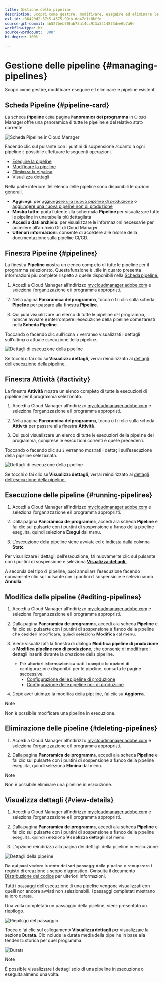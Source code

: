 ```yaml
---
title: Gestione delle pipeline
description: Scopri come gestire, modificare, eseguire ed eliminare le pipeline esistenti.
exl-id: e36420d2-57c5-4375-99fb-dd47c1c8bffd
source-git-commit: ab527beb706ab73a14cc933a3414873dee6b7a9e
workflow-type: ht
source-wordcount: '800'
ht-degree: 100%

---
```



# Gestione delle pipeline {#managing-pipelines}

Scopri come gestire, modificare, eseguire ed eliminare le pipeline esistenti.

## Scheda Pipeline {#pipeline-card}

La scheda **Pipeline** della pagina **Panoramica del programma** in Cloud Manager offre una panoramica di tutte le pipeline e del relativo stato corrente.

![Scheda Pipeline in Cloud Manager](/help/assets/configure-pipelines/pipelines-card.png)

Facendo clic sul pulsante con i puntini di sospensione accanto a ogni pipeline è possibile effettuare le seguenti operazioni.

* [Eseguire la pipeline](#running-pipelines)
* [Modificare la pipeline](#editing-pipelines)
* [Eliminare la pipeline](#deleting-pipelines)
* [Visualizza dettagli](#view-details)

Nella parte inferiore dell’elenco delle pipeline sono disponibili le opzioni generali.

* **Aggiungi**: per [aggiungere una nuova pipeline di produzione](/help/using/production-pipelines.md) o [aggiungere una nuova pipeline non di produzione](/help/using/non-production-pipelines.md)
* **Mostra tutto**: porta l’utente alla schermata **Pipeline** per visualizzare tutte le pipeline in una tabella più dettagliata
* **Accedi a dati archivio**: per visualizzare le informazioni necessarie per accedere all’archivio Git di Cloud Manager.
* **Ulteriori informazioni**: consente di accedere alle risorse della documentazione sulla pipeline CI/CD.

## Finestra Pipeline {#pipelines}

La finestra **Pipeline** mostra un elenco completo di tutte le pipeline per il programma selezionato. Questa funzione è utile in quanto presenta informazioni più complete rispetto a quelle disponibili nella [Scheda pipeline.](#pipeline-card)

1. Accedi a Cloud Manager all’indirizzo [my.cloudmanager.adobe.com](https://my.cloudmanager.adobe.com/) e seleziona l’organizzazione e il programma appropriati.

1. Nella pagina **Panoramica del programma**, tocca o fai clic sulla scheda **Pipeline** per passare alla finestra **Pipeline**.

1. Qui puoi visualizzare un elenco di tutte le pipeline del programma, nonché avviare e interrompere l’esecuzione della pipeline come faresti nella **Scheda Pipeline**.

Toccando o facendo clic sull’icona `i` verranno visualizzati i dettagli sull’ultima o attuale esecuzione della pipeline.

![Dettagli di esecuzione della pipeline](/help/assets/configure-pipelines/pipeline-status.png)

Se tocchi o fai clic su **Visualizza dettagli**, verrai reindirizzato ai [dettagli dell’esecuzione della pipeline.](#view-details)

## Finestra Attività {#activity}

La finestra **Attività** mostra un elenco completo di tutte le esecuzioni di pipeline per il programma selezionato.

1. Accedi a Cloud Manager all’indirizzo [my.cloudmanager.adobe.com](https://my.cloudmanager.adobe.com/) e seleziona l’organizzazione e il programma appropriati.

1. Nella pagina **Panoramica del programma**, tocca o fai clic sulla scheda **Attività** per passare alla finestra **Attività**.

1. Qui puoi visualizzare un elenco di tutte le esecuzioni della pipeline del programma, comprese le esecuzioni correnti e quelle precedenti.

Toccando o facendo clic su `i` verranno mostrati i dettagli sull’esecuzione della pipeline selezionata.

![Dettagli di esecuzione della pipeline](/help/assets/configure-pipelines/pipeline-activity.png)

Se tocchi o fai clic su **Visualizza dettagli**, verrai reindirizzato ai [dettagli dell’esecuzione della pipeline.](#view-details)

## Esecuzione delle pipeline {#running-pipelines}

1. Accedi a Cloud Manager all’indirizzo [my.cloudmanager.adobe.com](https://my.cloudmanager.adobe.com/) e seleziona l’organizzazione e il programma appropriati.

1. Dalla pagina **Panoramica del programma**, accedi alla scheda **Pipeline** e fai clic sul pulsante con i puntini di sospensione a fianco della pipeline eseguita, quindi seleziona **Esegui** dal menu.

1. L’esecuzione della pipeline viene avviata ed è indicata dalla colonna **Stato**.

Per visualizzare i dettagli dell’esecuzione, fai nuovamente clic sul pulsante con i puntini di sospensione e seleziona **[Visualizza dettagli.](#view-details)**

A seconda del tipo di pipeline, puoi annullare l’esecuzione facendo nuovamente clic sul pulsante con i puntini di sospensione e selezionando **Annulla**.

## Modifica delle pipeline {#editing-pipelines}

1. Accedi a Cloud Manager all’indirizzo [my.cloudmanager.adobe.com](https://my.cloudmanager.adobe.com/) e seleziona l’organizzazione e il programma appropriati.

1. Dalla pagina **Panoramica del programma**, accedi alla scheda **Pipeline** e fai clic sul pulsante con i puntini di sospensione a fianco della pipeline che desideri modificare, quindi seleziona **Modifica** dal menu.

1. Viene visualizzata la finestra di dialogo **Modifica pipeline di produzione** o **Modifica pipeline non di produzione**, che consente di modificare i dettagli inseriti durante la creazione della pipeline.

   * Per ulteriori informazioni su tutti i campi e le opzioni di configurazione disponibili per le pipeline, consulta le pagine successive.
      * [Configurazione delle pipeline di produzione](/help/using/production-pipelines.md)
      * [Configurazione delle pipeline non di produzione](/help/using/non-production-pipelines.md)

1. Dopo aver ultimato la modifica della pipeline, fai clic su **Aggiorna**.

>[!NOTE]
>
>Non è possibile modificare una pipeline in esecuzione.

## Eliminazione delle pipeline {#deleting-pipelines}

1. Accedi a Cloud Manager all’indirizzo [my.cloudmanager.adobe.com](https://my.cloudmanager.adobe.com/) e seleziona l’organizzazione e il programma appropriati.

1. Dalla pagina **Panoramica del programma**, accedi alla scheda **Pipeline** e fai clic sul pulsante con i puntini di sospensione a fianco della pipeline eseguita, quindi seleziona **Elimina** dal menu.

>[!NOTE]
>
>Non è possibile eliminare una pipeline in esecuzione.

## Visualizza dettagli {#view-details}

1. Accedi a Cloud Manager all’indirizzo [my.cloudmanager.adobe.com](https://my.cloudmanager.adobe.com/) e seleziona l’organizzazione e il programma appropriati.

1. Dalla pagina **Panoramica del programma**, accedi alla scheda **Pipeline** e fai clic sul pulsante con i puntini di sospensione a fianco della pipeline eseguita, quindi seleziona **Visualizza dettagli** dal menu.

1. L’opzione reindirizza alla pagina dei dettagli della pipeline in esecuzione.

![Dettagli della pipeline](/help/assets/configure-pipelines/pipeline-running-details.png)

Da qui puoi vedere lo stato dei vari passaggi della pipeline e recuperare i registri di creazione a scopo diagnostico. Consulta il documento [Distribuzione del codice](/help/using/code-deployment.md) per ulteriori informazioni.

Tutti i passaggi dell’esecuzione di una pipeline vengono visualizzati con quelli non ancora avviati non selezionabili. I passaggi completati mostrano la loro durata.

Una volta completato un passaggio della pipeline, viene presentato un riepilogo.

![Riepilogo del passaggio](/help/assets/configure-pipelines/pipeline-step.png)

Tocca o fai clic sul collegamento **Visualizza dettagli** per visualizzare la sezione **Durata**. Ciò include la durata media della pipeline in base alla tendenza storica per quel programma.

![Durata](/help/assets/configure-pipelines/duration.png)

>[!NOTE]
>
>È possibile visualizzare i dettagli solo di una pipeline in esecuzione o eseguita almeno una volta.
